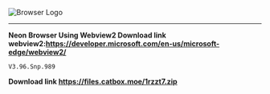 ![Browser Logo](https://neongame.neoncorp.eu.org/Neon.png)<hr>
**Neon Browser Using Webview2 Download link webview2:https://developer.microsoft.com/en-us/microsoft-edge/webview2/**
```
V3.96.Snp.989
```
**Download link https://files.catbox.moe/1rzzt7.zip**

